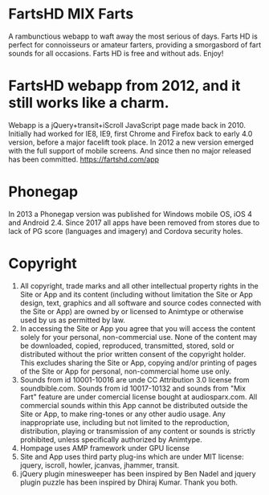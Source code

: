 # FartsHD MIX Farts
A rambunctious webapp to waft away the most serious of days. Farts HD is perfect for connoisseurs or amateur farters, providing a smorgasbord of fart sounds for all occasions. Farts HD is free and without ads. Enjoy!

# FartsHD webapp from 2012, and it still works like a charm.
Webapp is a jQuery+transit+iScroll JavaScript page made back in 2010. Initially had worked for IE8, IE9, first Chrome and Firefox back to early 4.0 version, before a major facelift took place. In 2012 a new version emerged with the full support of mobile screens. And since then no major released has been committed. https://fartshd.com/app 

# Phonegap
In 2013 a Phonegap version was published for Windows mobile OS, iOS 4 and Android 2.4. Since 2017 all apps have been removed from stores due to lack of PG score (languages and imagery) and Cordova security holes.

# Copyright
1. All copyright, trade marks and all other intellectual property rights in the Site or App and its content (including without limitation the Site or App design, text, graphics and all software and source codes connected with the Site or App) are owned by or licensed to Animtype or otherwise used by us as permitted by law.
2. In accessing the Site or App you agree that you will access the content solely for your personal, non-commercial use. None of the content may be downloaded, copied, reproduced, transmitted, stored, sold or distributed without the prior written consent of the copyright holder. This excludes sharing the Site or App, copying and/or printing of pages of the Site or App for personal, non-commercial home use only.
3. Sounds from id 10001-10016 are unde CC Attribution 3.0 license from soundbible.com. Sounds from id 10017-10132 and sounds from "Mix Fart" feature are under comercial license bought at audiosparx.com. All commercial sounds within this App cannot be distributed outside the Site or App, to make ring-tones or any other audio usage. Any inappropriate use, including but not limited to the reproduction, distribution, playing or transmission of any content or sounds is strictly prohibited, unless specifically authorized by Animtype.
4. Hompage uses AMP framework under GPU license
5. Site and App uses third party plug-ins which are under MIT license: jquery, iscroll, howler, jcanvas, jhammer, transit.
6. jQuery plugin minesweeper has been inspired by Ben Nadel and jquery plugin puzzle has been inspired by Dhiraj Kumar. Thank you both.
